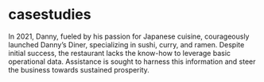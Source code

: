 # casestudies
In 2021, Danny, fueled by his passion for Japanese cuisine, courageously launched Danny’s Diner, specializing in sushi, curry, and ramen. Despite initial success, the restaurant lacks the know-how to leverage basic operational data. Assistance is sought to harness this information and steer the business towards sustained prosperity.
